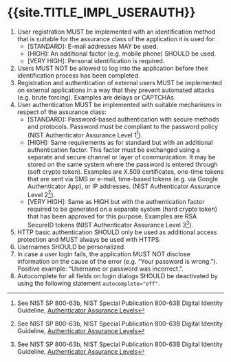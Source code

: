 # {{site.TITLE_IMPL_USERAUTH}}

1. User registration MUST be implemented with an identification method that is suitable for the assurance class of the application it is used for:
    - \[STANDARD\]: E-mail addresses MAY be used.
    - \[HIGH\]: An additional factor (e.g. mobile phone) SHOULD be used.
    - \[VERY HIGH\]: Personal identification is required.
2. Users MUST NOT be allowed to log into the application before their identification process has been completed.
3. Registration and authentication of external users MUST be implemented on external applications in a way that they prevent automated attacks (e.g. brute forcing). Examples are delays or CAPTCHAs.
4. User authentication MUST be implemented with suitable mechanisms in respect of the assurance class:
    - \[STANDARD\]: Password-based authentication with secure methods and protocols. Password must be compliant to the password policy (NIST Authenticator Assurance Level 1[^1]).
    - \[HIGH\]: Same requirements as for standard but with an additional authentication factor. This factor must be exchanged using a separate and secure channel or layer of communication. It may be stored on the same system where the password is entered through (soft crypto token). Examples are X.509 certificates, one-time tokens that are sent via SMS or e-mail, time-based tokens (e.g. via Google Authenticator App), or IP addresses. (NIST Authenticator Assurance Level 2[^1]).
    - \[VERY HIGH\]: Same as HIGH but with the authentication factor required to be generated on a separate system (hard crypto token) that has been approved for this purpose. Examples are RSA SecureID tokens (NIST Authenticator Assurance Level 3[^1]).
5. HTTP basic authentication SHOULD only be used as additional access protection and MUST always be used with HTTPS.
6. Usernames SHOULD be personalized.
7. In case a user login fails, the application MUST NOT disclose information on the cause of the error (e.g. “Your password is wrong.”). Positive example: “Username or password was incorrect.”.
8. Autocomplete for all fields on login dialogs SHOULD be deactivated by using the following statement `autocomplete="off"`.

[^1]: See NIST SP 800-63b, NIST Special Publication 800-63B Digital Identity Guideline, [Authenticator Assurance Levels](https://pages.nist.gov/800-63-3/sp800-63b.html#sec4)
